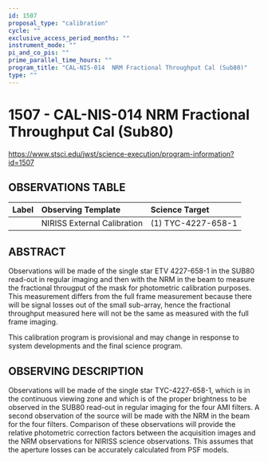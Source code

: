 ```yaml
---
id: 1507
proposal_type: "calibration"
cycle: ""
exclusive_access_period_months: ""
instrument_mode: ""
pi_and_co_pis: ""
prime_parallel_time_hours: ""
program_title: "CAL-NIS-014  NRM Fractional Throughput Cal (Sub80)"
type: ""
---
```

# 1507 - CAL-NIS-014  NRM Fractional Throughput Cal (Sub80)
https://www.stsci.edu/jwst/science-execution/program-information?id=1507
## OBSERVATIONS TABLE
| Label | Observing Template            | Science Target      |
| :---- | :---------------------------- | :------------------ |
|       | NIRISS External Calibration | (1) TYC-4227-658-1  |

## ABSTRACT

Observations will be made of the single star ETV 4227-658-1 in the SUB80 read-out in regular imaging and then with the NRM in the beam to measure the fractional througput of the mask for photometric calibration purposes. This measurement differs from the full frame measurement because there will be signal losses out of the small sub-array, hence the fractional throughput measured here will not be the same as measured with the full frame imaging.

This calibration program is provisional and may change in response to system developments and the final science program.

## OBSERVING DESCRIPTION

Observations will be made of the single star TYC-4227-658-1, which is in the continuous viewing zone and which is of the proper brightness to be observed in the SUB80 read-out in regular imaging for the four AMI filters. A second observation of the source will be made with the NRM in the beam for the four filters. Comparison of these observations will provide the relative photometric correction factors between the acquisition images and the NRM observations for NIRISS science observations. This assumes that the aperture losses can be accurately calculated from PSF models.